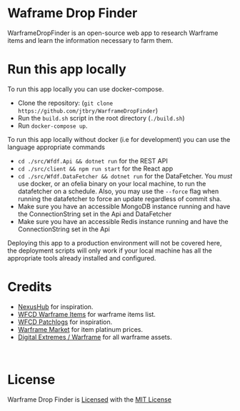# Waframe Drop Finder

WarframeDropFinder is an open-source web app to research Warframe items and learn the information necessary to farm them.
<br />

# Run this app locally

To run this app locally you can use docker-compose.

- Clone the repository: (`git clone https://github.com/jtbry/WarframeDropFinder`)
- Run the `build.sh` script in the root directory (`./build.sh`)
- Run `docker-compose up`.

To run this app locally without docker (i.e for development) you can use the language appropriate commands

- `cd ./src/Wfdf.Api && dotnet run` for the REST API
- `cd ./src/client && npm run start` for the React app
- `cd ./src/Wfdf.DataFetcher && dotnet run` for the DataFetcher. You _must_ use docker, or an ofelia binary on your local machine, to run the datafetcher on a schedule. Also, you may use the `--force` flag when running the datafetcher to force an update regardless of commit sha.
- Make sure you have an accessible MongoDB instance running and have the ConnectionString set in the Api and DataFetcher
- Make sure you have an accessible Redis instance running and have the ConnectionString set in the Api

Deploying this app to a production environment will not be covered here, the deployment scripts will only work if your local machine has all the appropriate tools already installed and configured.
<br />

# Credits

- [NexusHub](https://github.com/nexus-devs/NexusHub) for inspiration.
- [WFCD Warframe Items](https://github.com/WFCD/warframe-items) for warframe items list.
- [WFCD Patchlogs](https://github.com/WFCD/warframe-patchlogs) for inspiration.
- [Warframe Market](https://warframe.market/) for item platinum prices.
- [Digital Extremes / Warframe](https://www.warframe.com/landing) for all warframe assets.

<br />

# License

Warframe Drop Finder is [Licensed](/LICENSE) with the [MIT License](https://spdx.org/licenses/MIT.html)
